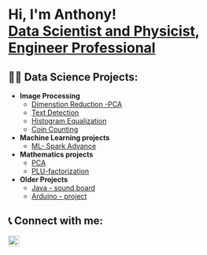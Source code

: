 <h1>Hi, I'm Anthony! <br/><a href="https://github.com/MathandDataScience">Data Scientist and Physicist</a>, <a href="https://www.linkedin.com/in/anthony-caruso-0385a7a4">Engineer Professional</a></h1>

<h2>👨‍💻 Data Science Projects:</h2>

- <b>Image Processing</b>
  - [Dimenstion Reduction -PCA](https://github.com/MathandDataScience/Dimension-Reduction-PCA)
  - [Text Detection](https://github.com/MathandDataScience/)
  - [Histogram Equalization](https://github.com/MathandDataScience/)
  - [Coin Counting](https://github.com/MathandDataScience/)
- <b>Machine Learning projects</b>
  - [ML- Spark Advance](https://github.com/MathandDataScience/ML-Spark-Advance)
- <b>Mathematics projects</b>
  - [PCA](https://github.com/MathandDataScience/)
  - [PLU-factorization](https://github.com/MathandDataScience/)
- <b>Older Projects</b>
  - [Java - sound board](https://github.com/MathandDataScience/)
  - [Arduino - project](https://github.com/MathandDataScience/)



<h2> 📞 Connect with me:</h2>

[<img align="left" alt="anthony-caruso-0385a7a4 | LinkedIn" width="22px" src="https://cdn.jsdelivr.net/npm/simple-icons@v3/icons/linkedin.svg" />][linkedin]

[linkedin]: linkedin.com/in/anthony-caruso-0385a7a4

<!--
**MathandDataScience/MathandDataScience** is a ✨ _special_ ✨ repository because its `README.md` (this file) appears on your GitHub profile.

Here are some ideas to get you started:

- 🔭 I’m currently working on ...
- 🌱 I’m currently learning ...
- 👯 I’m looking to collaborate on ...
- 🤔 I’m looking for help with ...
- 💬 Ask me about ...
- 📫 How to reach me: ...
- 😄 Pronouns: ...
- ⚡ Fun fact: ...
-->
